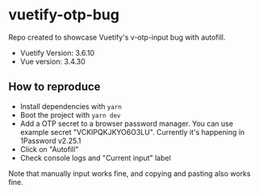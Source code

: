 # vuetify-otp-bug

Repo created to showcase Vuetify's v-otp-input bug with autofill.

- Vuetify Version: 3.6.10
- Vue version: 3.4.30

## How to reproduce

- Install dependencies with `yarn`
- Boot the project with `yarn dev`
- Add a OTP secret to a browser password manager. You can use example secret "VCKIPQKJKYO6O3LU". Currently it's happening in 1Password v2.25.1
- Click on "Autofill"
- Check console logs and "Current input" label

Note that manually input works fine, and copying and pasting also works fine.